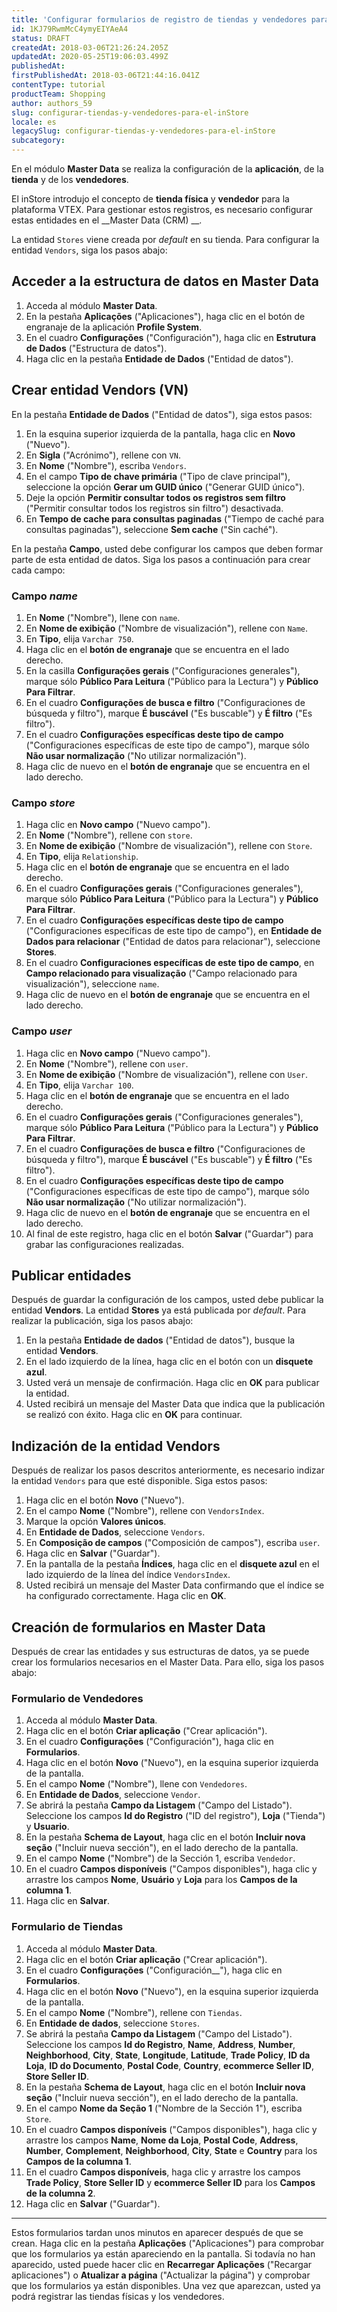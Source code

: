 ```yaml
---
title: 'Configurar formularios de registro de tiendas y vendedores para el inStore'
id: 1KJ79RwmMcC4ymyEIYAeA4
status: DRAFT
createdAt: 2018-03-06T21:26:24.205Z
updatedAt: 2020-05-25T19:06:03.499Z
publishedAt: 
firstPublishedAt: 2018-03-06T21:44:16.041Z
contentType: tutorial
productTeam: Shopping
author: authors_59
slug: configurar-tiendas-y-vendedores-para-el-inStore
locale: es
legacySlug: configurar-tiendas-y-vendedores-para-el-inStore
subcategory: 
---
```


En el módulo __Master Data__ se realiza la configuración de la __aplicación__, de la __tienda__ y de los __vendedores__.

El inStore introdujo el concepto de __tienda física__ y __vendedor__ para la plataforma VTEX. Para gestionar estos registros, es necesario configurar estas entidades en el __Master Data (CRM) __.

La entidad `Stores` viene creada por *default* en su tienda. Para configurar la entidad `Vendors`, siga los pasos abajo:

## Acceder a la estructura de datos en Master Data

1. Acceda al módulo __Master Data__.
2. En la pestaña __Aplicações__ ("Aplicaciones"), haga clic en el botón de engranaje de la aplicación __Profile System__.
3. En el cuadro __Configurações__ ("Configuración"), haga clic en __Estrutura de Dados__ ("Estructura de datos").
4. Haga clic en la pestaña __Entidade de Dados__ ("Entidad de datos").

## Crear entidad Vendors (VN)

En la pestaña __Entidade de Dados__ ("Entidad de datos"), siga estos pasos:

1. En la esquina superior izquierda de la pantalla, haga clic en __Novo__ ("Nuevo").
2. En __Sigla__ ("Acrónimo"), rellene con `VN`.
3. En __Nome__ ("Nombre"), escriba `Vendors`.
4. En el campo __Tipo de chave primária__ ("Tipo de clave principal"), seleccione la opción __Gerar um GUID único__ ("Generar GUID único").
5. Deje la opción __Permitir consultar todos os registros sem filtro__ ("Permitir consultar todos los registros sin filtro") desactivada.
6. En __Tempo de cache para consultas paginadas__ ("Tiempo de caché para consultas paginadas"), seleccione __Sem cache__ ("Sin caché").

En la pestaña __Campo__, usted debe configurar los campos que deben formar parte de esta entidad de datos. Siga los pasos a continuación para crear cada campo:

### Campo *name*

1. En __Nome__ ("Nombre"), llene con `name`.
2. En __Nome de exibição__ ("Nombre de visualización"), rellene con `Name`.
3. En __Tipo__, elija `Varchar 750`.
4. Haga clic en el __botón de engranaje__ que se encuentra en el lado derecho.
5. En la casilla __Configurações gerais__ ("Configuraciones generales"), marque sólo __Público Para Leitura__ ("Público para la Lectura") y __Público Para Filtrar__.
6. En el cuadro __Configurações de busca e filtro__ ("Configuraciones de búsqueda y filtro"), marque __É buscável__ ("Es buscable") y __É filtro__ ("Es filtro").
7. En el cuadro __Configurações específicas deste tipo de campo__ ("Configuraciones específicas de este tipo de campo"), marque sólo __Não usar normalização__ ("No utilizar normalización").
8. Haga clic de nuevo en el __botón de engranaje__ que se encuentra en el lado derecho.

### Campo *store*

1. Haga clic en __Novo campo__ ("Nuevo campo").
2. En __Nome__ ("Nombre"), rellene con `store`.
3. En __Nome de exibição__ ("Nombre de visualización"), rellene con `Store`.
4. En __Tipo__, elija `Relationship`.
5. Haga clic en el __botón de engranaje__ que se encuentra en el lado derecho.
6. En el cuadro __Configurações gerais__ ("Configuraciones generales"), marque sólo __Público Para Leitura__ ("Público para la Lectura") y __Público Para Filtrar__.
7. En el cuadro __Configurações específicas deste tipo de campo__ ("Configuraciones específicas de este tipo de campo"), en __Entidade de Dados para relacionar__ ("Entidad de datos para relacionar"), seleccione __Stores__.
8. En el cuadro __Configuraciones específicas de este tipo de campo__, en __Campo relacionado para visualização__ ("Campo relacionado para visualización"), seleccione `name`.
9. Haga clic de nuevo en el __botón de engranaje__ que se encuentra en el lado derecho.

### Campo *user*

1. Haga clic en __Novo campo__ ("Nuevo campo").
2. En __Nome__ ("Nombre"), rellene con `user`.
3. En __Nome de exibição__ ("Nombre de visualización"), rellene con `User`.
4. En __Tipo__, elija `Varchar 100`.
5. Haga clic en el __botón de engranaje__ que se encuentra en el lado derecho.
6. En el cuadro __Configurações gerais__ ("Configuraciones generales"), marque sólo __Público Para Leitura__ ("Público para la Lectura") y __Público Para Filtrar__.
7. En el cuadro __Configurações de busca e filtro__ ("Configuraciones de búsqueda y filtro"), marque __É buscável__ ("Es buscable") y __É filtro__ ("Es filtro").
8. En el cuadro __Configurações específicas deste tipo de campo__ ("Configuraciones específicas de este tipo de campo"), marque sólo __Não usar normalização__ ("No utilizar normalización").
9. Haga clic de nuevo en el __botón de engranaje__ que se encuentra en el lado derecho.
10. Al final de este registro, haga clic en el botón __Salvar__ ("Guardar") para grabar las configuraciones realizadas.

## Publicar entidades

Después de guardar la configuración de los campos, usted debe publicar la entidad __Vendors__. La entidad __Stores__ ya está publicada por *default*. Para realizar la publicación, siga los pasos abajo:

1. En la pestaña __Entidade de dados__ ("Entidad de datos"), busque la entidad __Vendors__.
2. En el lado izquierdo de la línea, haga clic en el botón con un __disquete azul__.
3. Usted verá un mensaje de confirmación. Haga clic en __OK__ para publicar la entidad.
4. Usted recibirá un mensaje del Master Data que indica que la publicación se realizó con éxito. Haga clic en __OK__ para continuar.

## Indización de la entidad Vendors

Después de realizar los pasos descritos anteriormente, es necesario indizar la entidad `Vendors` para que esté disponible. Siga estos pasos:

1. Haga clic en el botón __Novo__ ("Nuevo").
2. En el campo __Nome__ ("Nombre"), rellene con `VendorsIndex`.
3. Marque la opción __Valores únicos__.
4. En __Entidade de Dados__, seleccione `Vendors`.
5. En __Composição de campos__ ("Composición de campos"), escriba `user`.
6. Haga clic en __Salvar__ ("Guardar").
7. En la pantalla de la pestaña __Índices__, haga clic en el __disquete azul__ en el lado izquierdo de la línea del índice `VendorsIndex`.
8. Usted recibirá un mensaje del Master Data confirmando que el índice se ha configurado correctamente. Haga clic en __OK__.

## Creación de formularios en Master Data

Después de crear las entidades y sus estructuras de datos, ya se puede crear los formularios necesarios en el Master Data. Para ello, siga los pasos abajo:

### Formulario de Vendedores

1. Acceda al módulo __Master Data__.
2. Haga clic en el botón __Criar aplicação__ ("Crear aplicación").
3. En el cuadro __Configurações__ ("Configuración"), haga clic en __Formularios__.
4. Haga clic en el botón __Novo__ ("Nuevo"), en la esquina superior izquierda de la pantalla.
5. En el campo __Nome__ ("Nombre"), llene con `Vendedores`.
6. En __Entidade de Dados__, seleccione `Vendor`.
7. Se abrirá la pestaña __Campo da Listagem__ ("Campo del Listado"). Seleccione los campos __Id do Registro__ ("ID del registro"), __Loja__ ("Tienda") y __Usuario__.
8. En la pestaña __Schema de Layout__, haga clic en el botón __Incluir nova seção__ ("Incluir nueva sección"), en el lado derecho de la pantalla.
9. En el campo __Nome__ ("Nombre") de la Sección 1, escriba `Vendedor`.
10. En el cuadro __Campos disponíveis__ ("Campos disponibles"), haga clic y arrastre los campos __Nome__, __Usuário__ y __Loja__ para los __Campos de la columna 1__.
11. Haga clic en __Salvar__.

### Formulario de Tiendas

1. Acceda al módulo __Master Data__.
2. Haga clic en el botón __Criar aplicação__ ("Crear aplicación").
3. En el cuadro __Configurações__ ("Configuración__"), haga clic en __Formularios__.
4. Haga clic en el botón __Novo__ ("Nuevo"), en la esquina superior izquierda de la pantalla.
5. En el campo __Nome__ ("Nombre"), rellene con `Tiendas`.
6. En __Entidade de dados__, seleccione `Stores`.
7. Se abrirá la pestaña __Campo da Listagem__ ("Campo del Listado"). Seleccione los campos __Id do Registro__, __Name__, __Address__, __Number__, __Neighborhood__, __City__, __State__, __Longitude__, __Latitude__, __Trade Policy__, __ID da Loja__, __ID do Documento__, __Postal Code__, __Country__, __ecommerce Seller ID__, __Store Seller ID__.
8. En la pestaña __Schema de Layout__, haga clic en el botón __Incluir nova seção__ ("Incluir nueva sección"), en el lado derecho de la pantalla.
9. En el campo __Nome da Seção 1__ ("Nombre de la Sección 1"), escriba `Store`.
10. En el cuadro __Campos disponíveis__ ("Campos disponibles"), haga clic y arrastre los campos __Name__, __Nome da Loja__, __Postal Code__, __Address__, __Number__, __Complement__, __Neighborhood__, __City__, __State__ e __Country__ para los __Campos de la columna 1__.
11. En el cuadro __Campos disponíveis__, haga clic y arrastre los campos __Trade Policy__, __Store Seller ID__ y __ecommerce Seller ID__ para los __Campos de la columna 2__.
12. Haga clic en __Salvar__ ("Guardar").

<hr>

Estos formularios tardan unos minutos en aparecer después de que se crean. Haga clic en la pestaña __Aplicações__ ("Aplicaciones") para comprobar que los formularios ya están apareciendo en la pantalla. Si todavía no han aparecido, usted puede hacer clic en __Recarregar Aplicações__ ("Recargar aplicaciones") o __Atualizar a página__ ("Actualizar la página") y comprobar que los formularios ya están disponibles. Una vez que aparezcan, usted ya podrá registrar las tiendas físicas y los vendedores.
